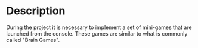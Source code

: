 # Description

During the project it is necessary to implement a set of mini-games that are launched from the console. These games are similar to what is commonly called "Brain Games".